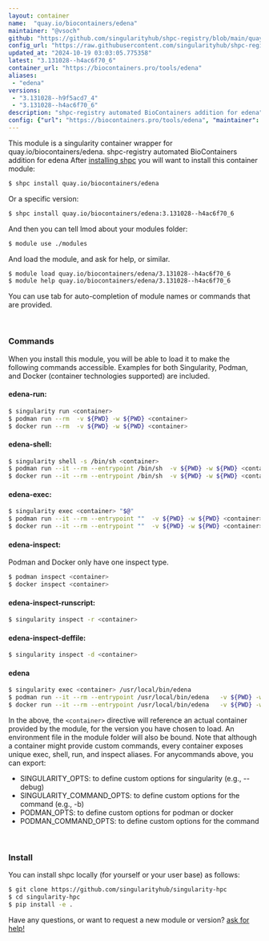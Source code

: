 ```yaml
---
layout: container
name:  "quay.io/biocontainers/edena"
maintainer: "@vsoch"
github: "https://github.com/singularityhub/shpc-registry/blob/main/quay.io/biocontainers/edena/container.yaml"
config_url: "https://raw.githubusercontent.com/singularityhub/shpc-registry/main/quay.io/biocontainers/edena/container.yaml"
updated_at: "2024-10-19 03:03:05.775358"
latest: "3.131028--h4ac6f70_6"
container_url: "https://biocontainers.pro/tools/edena"
aliases:
 - "edena"
versions:
 - "3.131028--h9f5acd7_4"
 - "3.131028--h4ac6f70_6"
description: "shpc-registry automated BioContainers addition for edena"
config: {"url": "https://biocontainers.pro/tools/edena", "maintainer": "@vsoch", "description": "shpc-registry automated BioContainers addition for edena", "latest": {"3.131028--h4ac6f70_6": "sha256:6f6f95fa9f7a169371b46b2def25b683e5714082d43bf9c3139fc5e4ddc81d9e"}, "tags": {"3.131028--h9f5acd7_4": "sha256:f93e665eab1c6db72ad08dd2dd35990b33c70010e890df878e548c0e48dd8064", "3.131028--h4ac6f70_6": "sha256:6f6f95fa9f7a169371b46b2def25b683e5714082d43bf9c3139fc5e4ddc81d9e"}, "docker": "quay.io/biocontainers/edena", "aliases": {"edena": "/usr/local/bin/edena"}}
---
```


This module is a singularity container wrapper for quay.io/biocontainers/edena.
shpc-registry automated BioContainers addition for edena
After [installing shpc](#install) you will want to install this container module:


```bash
$ shpc install quay.io/biocontainers/edena
```

Or a specific version:

```bash
$ shpc install quay.io/biocontainers/edena:3.131028--h4ac6f70_6
```

And then you can tell lmod about your modules folder:

```bash
$ module use ./modules
```

And load the module, and ask for help, or similar.

```bash
$ module load quay.io/biocontainers/edena/3.131028--h4ac6f70_6
$ module help quay.io/biocontainers/edena/3.131028--h4ac6f70_6
```

You can use tab for auto-completion of module names or commands that are provided.

<br>

### Commands

When you install this module, you will be able to load it to make the following commands accessible.
Examples for both Singularity, Podman, and Docker (container technologies supported) are included.

#### edena-run:

```bash
$ singularity run <container>
$ podman run --rm  -v ${PWD} -w ${PWD} <container>
$ docker run --rm  -v ${PWD} -w ${PWD} <container>
```

#### edena-shell:

```bash
$ singularity shell -s /bin/sh <container>
$ podman run --it --rm --entrypoint /bin/sh  -v ${PWD} -w ${PWD} <container>
$ docker run --it --rm --entrypoint /bin/sh  -v ${PWD} -w ${PWD} <container>
```

#### edena-exec:

```bash
$ singularity exec <container> "$@"
$ podman run --it --rm --entrypoint ""  -v ${PWD} -w ${PWD} <container> "$@"
$ docker run --it --rm --entrypoint ""  -v ${PWD} -w ${PWD} <container> "$@"
```

#### edena-inspect:

Podman and Docker only have one inspect type.

```bash
$ podman inspect <container>
$ docker inspect <container>
```

#### edena-inspect-runscript:

```bash
$ singularity inspect -r <container>
```

#### edena-inspect-deffile:

```bash
$ singularity inspect -d <container>
```


#### edena

```bash
$ singularity exec <container> /usr/local/bin/edena
$ podman run --it --rm --entrypoint /usr/local/bin/edena   -v ${PWD} -w ${PWD} <container> -c " $@"
$ docker run --it --rm --entrypoint /usr/local/bin/edena   -v ${PWD} -w ${PWD} <container> -c " $@"
```



In the above, the `<container>` directive will reference an actual container provided
by the module, for the version you have chosen to load. An environment file in the
module folder will also be bound. Note that although a container
might provide custom commands, every container exposes unique exec, shell, run, and
inspect aliases. For anycommands above, you can export:

 - SINGULARITY_OPTS: to define custom options for singularity (e.g., --debug)
 - SINGULARITY_COMMAND_OPTS: to define custom options for the command (e.g., -b)
 - PODMAN_OPTS: to define custom options for podman or docker
 - PODMAN_COMMAND_OPTS: to define custom options for the command

<br>

### Install

You can install shpc locally (for yourself or your user base) as follows:

```bash
$ git clone https://github.com/singularityhub/singularity-hpc
$ cd singularity-hpc
$ pip install -e .
```

Have any questions, or want to request a new module or version? [ask for help!](https://github.com/singularityhub/singularity-hpc/issues)